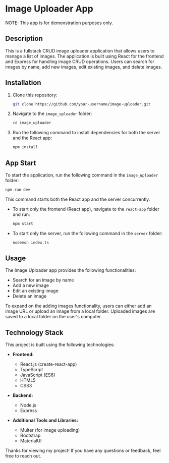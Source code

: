 # Image Uploader App
NOTE: This app is for demonstration purposes only.

## Description

This is a fullstack CRUD image uploader application that allows users to manage a list of images. The application is built using React for the frontend and Express for handling image CRUD operations. Users can search for images by name, add new images, edit existing images, and delete images.

## Installation

1. Clone this repository:

   ```bash
   git clone https://github.com/your-username/image-uploader.git
   ```

2. Navigate to the `image_uploader` folder:

   ```bash
   cd image_uploader
   ```

3. Run the following command to install dependencies for both the server and the React app:

   ```bash
   npm install
   ```

## App Start

To start the application, run the following command in the `image_uploader` folder:

```bash
npm run dev
```

This command starts both the React app and the server concurrently.


- To start only the frontend (React app), navigate to the `react-app` folder and run:

  ```bash
  npm start
  ```

- To start only the server, run the following command in the `server` folder:

  ```bash
  nodemon index.ts
  ```

## Usage

The Image Uploader app provides the following functionalities:

- Search for an image by name
- Add a new image
- Edit an existing image
- Delete an image

To expand on the adding images functionality, users can either add an image URL or upload an image from a local folder. Uploaded images are saved to a local folder on the user's computer.


## Technology Stack

This project is built using the following technologies:

- **Frontend:**
  - React.js (create-react-app) 
  - TypeScript
  - JavaScript (ES6)
  - HTML5
  - CSS3

- **Backend:**
  - Node.js
  - Express

- **Additional Tools and Libraries:**
  - Multer (for image uploading)
  - Bootstrap
  - MaterialUI

  
Thanks for viewing my project! If you have any questions or feedback, feel free to reach out.
